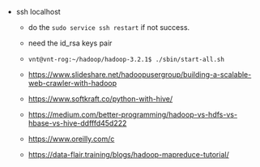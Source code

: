 - ssh localhost
    - do the `sudo service ssh restart` if not success.
    - need the id_rsa keys pair
    - `vnt@vnt-rog:~/hadoop/hadoop-3.2.1$ ./sbin/start-all.sh`
    - https://www.slideshare.net/hadoopusergroup/building-a-scalable-web-crawler-with-hadoop

    - https://www.softkraft.co/python-with-hive/
    - https://medium.com/better-programming/hadoop-vs-hdfs-vs-hbase-vs-hive-ddfffd45d222
    - https://www.oreilly.com/c
    - https://data-flair.training/blogs/hadoop-mapreduce-tutorial/
    